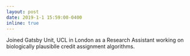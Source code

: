 ```yaml
---
layout: post
date: 2019-1-1 15:59:00-0400
inline: true  
---
```

Joined Gatsby Unit, UCL in London as a Research Assistant working on biologically plausiblle credit assignment algorithms.


